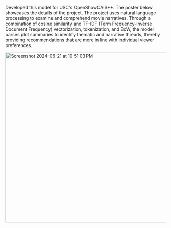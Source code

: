 Developed this model for USC's OpenShowCAIS++. The poster below showcases the details of the project. The project uses natural language processing to examine and comprehend movie narratives. Through a combination of cosine similarity and TF-IDF (Term Frequency-Inverse Document Frequency) vectorization, tokenization, and BoW, the model parses plot summaries to identify thematic and narrative threads, thereby providing recommendations that are more in line with individual viewer preferences. 

<img width="532" alt="Screenshot 2024-06-21 at 10 51 03 PM" src="https://github.com/siddarth17/Projects/assets/111927633/a39a66b4-7e20-4957-abcf-16aa8da98a4e">


